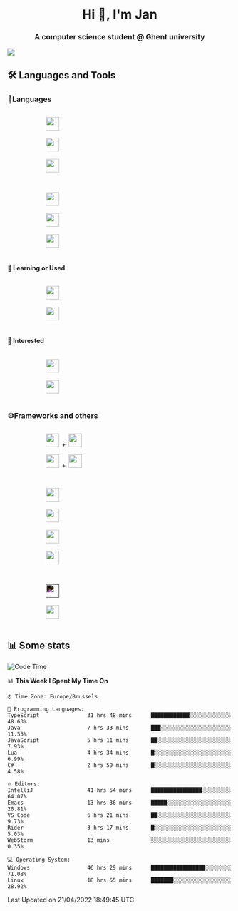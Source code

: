 <h1 align="center">Hi 👋, I'm Jan</h1>
<h3 align="center">A computer science student @ Ghent university</h3>

![](https://komarev.com/ghpvc/?username=NuttyShrimp&style=flat)

<h2>🛠️ Languages and Tools</h2>
<h3>💬Languages</h3>
<div>
    <p>
        <code>
            <img width='30px' src="https://cdn.jsdelivr.net/gh/devicons/devicon/icons/html5/html5-plain.svg">
        </code>
        <code>
            <img width='30px' src="https://cdn.jsdelivr.net/gh/devicons/devicon/icons/sass/sass-original.svg">
        </code>
        <code>
            <img width='30px' src="https://cdn.jsdelivr.net/gh/devicons/devicon/icons/javascript/javascript-plain.svg">
        </code>
    </p>
    <p>
        <code>
            <img width='30px' src="https://cdn.jsdelivr.net/gh/devicons/devicon/icons/typescript/typescript-plain.svg">
        </code>
        <code>
            <img width='30px' src="https://cdn.jsdelivr.net/gh/devicons/devicon/icons/lua/lua-plain-wordmark.svg">
        </code>
        <code>
            <img width='30px' src="https://cdn.jsdelivr.net/gh/devicons/devicon/icons/python/python-original.svg">
        </code>
    </p>
    <h4>🏫 Learning or Used</h4>
    <p>
        <code>
            <img width='30px' src="https://cdn.jsdelivr.net/gh/devicons/devicon/icons/go/go-original-wordmark.svg">
        </code>
        <code>
            <img width='30px' src="https://cdn.jsdelivr.net/gh/devicons/devicon/icons/java/java-original.svg">
        </code>
    </p>
    <h4>💭 Interested</h4>
    <p>
        <code>
            <img width='30px' src="https://cdn.jsdelivr.net/gh/devicons/devicon/icons/csharp/csharp-original.svg">
        </code>
        <code>
            <img width='30px' src="https://cdn.jsdelivr.net/gh/devicons/devicon/icons/rust/rust-plain.svg">
        </code>
    </p>
</div>
<h3>⚙️Frameworks and others</h3>
<div>
    <p>
        <code>
            <img width='30px' src="https://cdn.jsdelivr.net/gh/devicons/devicon/icons/react/react-original.svg"> + <img width='30px' src="https://cdn.jsdelivr.net/gh/devicons/devicon/icons/typescript/typescript-plain.svg">
        </code>
        <code>
            <img width='30px' src="https://cdn.jsdelivr.net/gh/devicons/devicon/icons/vuejs/vuejs-original.svg"> + <img width='30px' src="https://cdn.jsdelivr.net/gh/devicons/devicon/icons/typescript/typescript-plain.svg">
        </code>
    </p>
    <p>
        <code>
            <img width='30px' src="https://cdn.jsdelivr.net/gh/devicons/devicon/icons/nodejs/nodejs-plain.svg">
        </code>
        <code>
            <img width='30px' src="https://cdn.jsdelivr.net/gh/devicons/devicon/icons/mysql/mysql-original.svg">
        </code>
        <code>
            <img width='30px' src="https://cdn.jsdelivr.net/gh/devicons/devicon/icons/postgresql/postgresql-original.svg">
        </code>
        <code>
            <img width='30px' src="https://cdn.jsdelivr.net/gh/devicons/devicon/icons/docker/docker-original.svg">
        </code>
    </p>
        <code>
            <img width='30px' style='filter:invert(1)' src="https://simpleicons.org/icons/intellijidea.svg">
        </code>
        <code>
            <img width='30px' src="https://cdn.jsdelivr.net/gh/devicons/devicon/icons/vscode/vscode-original.svg">
        </code>
    <p>
</div>

<h2>📊 Some stats</h2>

<!--START_SECTION:waka-->
![Code Time](http://img.shields.io/badge/Code%20Time-908%20hrs%204%20mins-blue)

📊 **This Week I Spent My Time On** 

```text
⌚︎ Time Zone: Europe/Brussels

💬 Programming Languages: 
TypeScript               31 hrs 48 mins      ████████████░░░░░░░░░░░░░   48.63% 
Java                     7 hrs 33 mins       ███░░░░░░░░░░░░░░░░░░░░░░   11.55% 
JavaScript               5 hrs 11 mins       ██░░░░░░░░░░░░░░░░░░░░░░░   7.93% 
Lua                      4 hrs 34 mins       █░░░░░░░░░░░░░░░░░░░░░░░░   6.99% 
C#                       2 hrs 59 mins       █░░░░░░░░░░░░░░░░░░░░░░░░   4.58%

🔥 Editors: 
IntelliJ                 41 hrs 54 mins      ████████████████░░░░░░░░░   64.07% 
Emacs                    13 hrs 36 mins      █████░░░░░░░░░░░░░░░░░░░░   20.81% 
VS Code                  6 hrs 21 mins       ██░░░░░░░░░░░░░░░░░░░░░░░   9.73% 
Rider                    3 hrs 17 mins       █░░░░░░░░░░░░░░░░░░░░░░░░   5.03% 
WebStorm                 13 mins             ░░░░░░░░░░░░░░░░░░░░░░░░░   0.35%

💻 Operating System: 
Windows                  46 hrs 29 mins      █████████████████░░░░░░░░   71.08% 
Linux                    18 hrs 55 mins      ███████░░░░░░░░░░░░░░░░░░   28.92%

```


 Last Updated on 21/04/2022 18:49:45 UTC
<!--END_SECTION:waka-->